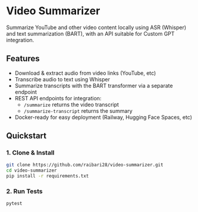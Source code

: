 # Video Summarizer

Summarize YouTube and other video content locally using ASR (Whisper) and text summarization (BART), with an API suitable for Custom GPT integration.

## Features

- Download & extract audio from video links (YouTube, etc)
- Transcribe audio to text using Whisper
- Summarize transcripts with the BART transformer via a separate endpoint
- REST API endpoints for integration:
  - `/summarize` returns the video transcript
  - `/summarize-transcript` returns the summary
- Docker-ready for easy deployment (Railway, Hugging Face Spaces, etc)

## Quickstart

### 1. Clone & Install

```bash
git clone https://github.com/raibari28/video-summarizer.git
cd video-summarizer
pip install -r requirements.txt
```

### 2. Run Tests

```bash
pytest
```
